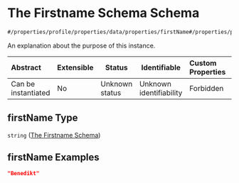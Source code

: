 # The Firstname Schema Schema

```txt
#/properties/profile/properties/data/properties/firstName#/properties/profile/properties/data/properties/firstName
```

An explanation about the purpose of this instance.


| Abstract            | Extensible | Status         | Identifiable            | Custom Properties | Additional Properties | Access Restrictions | Defined In                                                                                       |
| :------------------ | ---------- | -------------- | ----------------------- | :---------------- | --------------------- | ------------------- | ------------------------------------------------------------------------------------------------ |
| Can be instantiated | No         | Unknown status | Unknown identifiability | Forbidden         | Allowed               | none                | [policy_transaction.schema.json\*](../out/policy_transaction.schema.json "open original schema") |

## firstName Type

`string` ([The Firstname Schema](policy_transaction-properties-the-profile-schema-properties-the-data-schema-properties-the-firstname-schema.md))

## firstName Examples

```json
"Benedikt"
```
